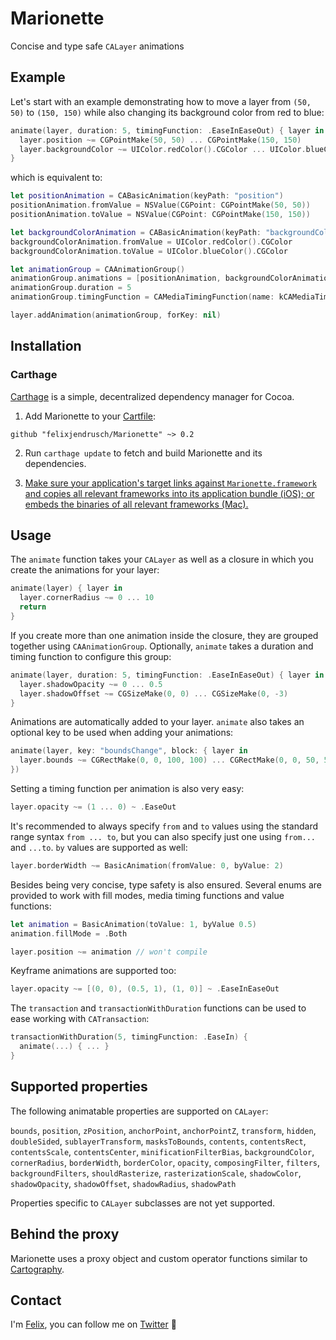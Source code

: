 # Marionette

Concise and type safe `CALayer` animations

## Example

Let's start with an example demonstrating how to move a layer from `(50, 50)` to `(150, 150)` while also changing its background color from red to blue:

```swift
animate(layer, duration: 5, timingFunction: .EaseInEaseOut) { layer in
  layer.position ~= CGPointMake(50, 50) ... CGPointMake(150, 150)
  layer.backgroundColor ~= UIColor.redColor().CGColor ... UIColor.blueColor().CGColor
}
```

which is equivalent to:

```swift
let positionAnimation = CABasicAnimation(keyPath: "position")
positionAnimation.fromValue = NSValue(CGPoint: CGPointMake(50, 50))
positionAnimation.toValue = NSValue(CGPoint: CGPointMake(150, 150))

let backgroundColorAnimation = CABasicAnimation(keyPath: "backgroundColor")
backgroundColorAnimation.fromValue = UIColor.redColor().CGColor
backgroundColorAnimation.toValue = UIColor.blueColor().CGColor

let animationGroup = CAAnimationGroup()
animationGroup.animations = [positionAnimation, backgroundColorAnimation]
animationGroup.duration = 5
animationGroup.timingFunction = CAMediaTimingFunction(name: kCAMediaTimingFunctionEaseInEaseOut)

layer.addAnimation(animationGroup, forKey: nil)
```

## Installation

### Carthage

[Carthage](https://github.com/Carthage/Carthage) is a simple, decentralized dependency manager for Cocoa.

1. Add Marionette to your [Cartfile](https://github.com/Carthage/Carthage/blob/master/Documentation/Artifacts.md#cartfile):

  ```
  github "felixjendrusch/Marionette" ~> 0.2
  ```

2. Run `carthage update` to fetch and build Marionette and its dependencies.

3. [Make sure your application's target links against `Marionette.framework` and copies all relevant frameworks into its application bundle (iOS); or embeds the binaries of all relevant frameworks (Mac).](https://github.com/carthage/carthage#getting-started)

## Usage

The `animate` function takes your `CALayer` as well as a closure in which you create the animations for your layer:

```swift
animate(layer) { layer in
  layer.cornerRadius ~= 0 ... 10
  return
}
```

If you create more than one animation inside the closure, they are grouped together using `CAAnimationGroup`. Optionally, `animate` takes a duration and timing function to configure this group:

```swift
animate(layer, duration: 5, timingFunction: .EaseInEaseOut) { layer in
  layer.shadowOpacity ~= 0 ... 0.5
  layer.shadowOffset ~= CGSizeMake(0, 0) ... CGSizeMake(0, -3)
}
```

Animations are automatically added to your layer. `animate` also takes an optional key to be used when adding your animations:

```swift
animate(layer, key: "boundsChange", block: { layer in
  layer.bounds ~= CGRectMake(0, 0, 100, 100) ... CGRectMake(0, 0, 50, 50)
})
```

Setting a timing function per animation is also very easy:

```swift
layer.opacity ~= (1 ... 0) ~ .EaseOut
```

It's recommended to always specify `from` and `to` values using the standard range syntax `from ... to`, but you can also specify just one using `from...` and `...to`. `by` values are supported as well:

```swift
layer.borderWidth ~= BasicAnimation(fromValue: 0, byValue: 2)
```

Besides being very concise, type safety is also ensured. Several enums are provided to work with fill modes, media timing functions and value functions:

```swift
let animation = BasicAnimation(toValue: 1, byValue 0.5)
animation.fillMode = .Both

layer.position ~= animation // won't compile
```

Keyframe animations are supported too:

```swift
layer.opacity ~= [(0, 0), (0.5, 1), (1, 0)] ~ .EaseInEaseOut
```

The `transaction` and `transactionWithDuration` functions can be used to ease working with `CATransaction`:

```swift
transactionWithDuration(5, timingFunction: .EaseIn) {
  animate(...) { ... }
}
```

## Supported properties

The following animatable properties are supported on `CALayer`:

`bounds`, `position`, `zPosition`, `anchorPoint`, `anchorPointZ`, `transform`, `hidden`, `doubleSided`, `sublayerTransform`, `masksToBounds`, `contents`, `contentsRect`, `contentsScale`, `contentsCenter`, `minificationFilterBias`, `backgroundColor`, `cornerRadius`, `borderWidth`, `borderColor`, `opacity`, `composingFilter`, `filters`, `backgroundFilters`, `shouldRasterize`, `rasterizationScale`, `shadowColor`, `shadowOpacity`, `shadowOffset`, `shadowRadius`, `shadowPath`

Properties specific to `CALayer` subclasses are not yet supported.

## Behind the proxy

Marionette uses a proxy object and custom operator functions similar to [Cartography](https://github.com/robb/Cartography).

## Contact

I'm [Felix](http://felixjendrusch.is), you can follow me on [Twitter](https://twitter.com/felixjendrusch) :wave:
